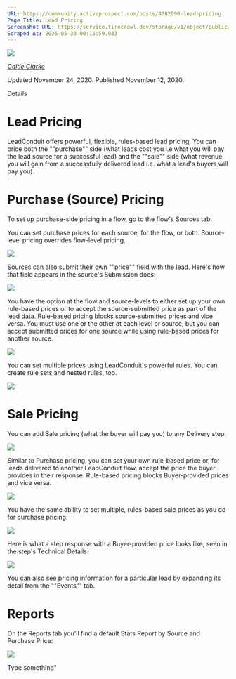 ```yaml
---
URL: https://community.activeprospect.com/posts/4082998-lead-pricing
Page Title: Lead Pricing
Screenshot URL: https://service.firecrawl.dev/storage/v1/object/public/media/screenshot-82ae8268-edf3-471f-b71a-82c436f90a4b.png
Scraped At: 2025-05-30 00:15:59.933
---
```


[![](https://content2.bloomfire.com/avatars/users/1316948/thumb/thumbnail.png?f=1606147181&Expires=1748567753&Signature=VfkgEPkvNhxlWa3O~JGUo1wZt8tb4FY5fJthGAVQc07ZaFmp7zSmnXWxKNMO25DJ3N4pSVx-V7FSDAEVj5HwE6X6SibKDQwIiIrf157-zY99GibgDbUDy-SpkDzD9kbHJCWHIOVTv7alOXcFAjUh91lY36MLoshP~c90qUZUoPiJcvYghhC1DFH4bKw4cgd3JfDmT0~pjeob6Wn4U9X5v1zKk97i8VBhZDbO8~IXqRbUejGEGHlsMNyIqDH76uEdjRSEA4O-othdVtz9et-r-4BcpyPBPzV1Q8LjWx9sZEKeW8G~9CsGifzfDdVCtALZwvda1PbxC0ir74gyiz8PCw__&Key-Pair-Id=APKAIDFCFZ2UHE5LPIUA)](https://community.activeprospect.com/memberships/7557576-caitie-clarke)

[_Caitie Clarke_](https://community.activeprospect.com/memberships/7557576-caitie-clarke)

Updated November 24, 2020. Published November 12, 2020.

Details

# Lead Pricing

LeadConduit offers powerful, flexible, rules-based lead pricing. You can price both the ""purchase"" side (what leads cost you i.e what you will pay the lead source for a successful lead) and the ""sale"" side (what revenue you will gain from a successfully delivered lead i.e. what a lead's buyers will pay you).

# Purchase (Source) Pricing

To set up purchase-side pricing in a flow, go to the flow's Sources tab.

You can set purchase prices for each source, for the flow, or both. Source-level pricing overrides flow-level pricing.

![](https://content3.bloomfire.com/thumbnails/contents/002/373/743/original.png?f=1606258378&Expires=1748567753&Signature=h9980akWGtCaWB5cbnWQHFH0d9r~9yuIvKpGmtGYaeBhFujN6x5OiqXjurZ0SLJkaShvuYv2QcPqAVh6VA35w3RTkdd~r-eaKvBrQDi~Y~rnEA6XcFLR~9FN59YM1G8KgTQsZX0Y7~14a-VVGp5krkyNkHH2pegoGkgrLhVGRK0QF21UGzpxOdKuvWqQZNuVs1XH60HwkMkeaGifOCOVf51FJL2soS8g6golUKqGlCktM0INk3EAwWY14j-tgfartIvJ5yBDoWuJ~VNv03w31llMSjxytZGdWLSKiN9erNyDFYZ7UVQxhB0ruqi5SeaSW3aSfE-P7AtVYeG1u0ZXZg__&Key-Pair-Id=APKAIDFCFZ2UHE5LPIUA)

Sources can also submit their own ""price"" field with the lead. Here's how that field appears in the source's Submission docs:

![](https://content2.bloomfire.com/thumbnails/contents/002/341/903/original.png?f=1605201927&Expires=1748567753&Signature=gWygNFlaxuzAZXdB2VtzIfj~yk4rn~8rbeMn0xgPHHzB2Ie8pjl2cjjWTpGTcXqvVibC~fSud~tnWhc8~bwEi47T~JqJTMNqXvqhjy2HFw036dUHpSjiyBF7kEe~WynOzddbwyRxFBYkGriSk4xC8NCtNCkVP~I2~wMoZ5KJILaAGypCkKBRBZ0oJ8qszl6JtMyf2gt7NoYAryMWcoQU-Qu0NmjHzD9LN6Q9Q~SlsmS1rUtzHYf8FNo-E46dunIwmSkyGZI2yoG2zdqJ66NzqrmjGZiUnf4SpMaBBS-2ka-gPTqfwk14ygzKrhYekTB7CBBNFzi9vSxHa59DA0WoYA__&Key-Pair-Id=APKAIDFCFZ2UHE5LPIUA)

You have the option at the flow and source-levels to either set up your own rule-based prices or to accept the source-submitted price as part of the lead data. Rule-based pricing blocks source-submitted prices and vice versa. You must use one or the other at each level or source, but you can accept submitted prices for one source while using rule-based prices for another source.

![](https://content2.bloomfire.com/thumbnails/contents/002/341/905/original.png?f=1605201946&Expires=1748567753&Signature=sychOUJVqvk6w6evUxzKaXUaUi-hIY-Qpp9-PGrF3RTZOhxutwbI2Kgv8RPFTVl8a~sEY37fuWH1X4o00rqPdGmwyjNvuuwGe2Hkkgy5ILfMUlKXPgq5vKCxbS3yvKXSws9kVp8u30fz-H4fX-TmpAab5Pz6zv5BnDyiXwDDaF5HGiKpojHi4bl~olr76laGvtQRLNBRLcUlaN~tTI5rmjlqMws-FfVOhE828snu-gF~xVVXxJ5vePTxL9cNCC45~PzFypO7y5i7XV8seLjPn1Q0tvArDLVVAxWN60o0BXO0jQQzmTxEztU7uY4v16ADq1j3DiysW5X4EdOpAqmeiQ__&Key-Pair-Id=APKAIDFCFZ2UHE5LPIUA)

You can set multiple prices using LeadConduit's powerful rules. You can create rule sets and nested rules, too.

![](https://content1.bloomfire.com/thumbnails/contents/002/341/906/original.png?f=1605201967&Expires=1748567753&Signature=vHzcS91YmcnYi47Nr9zQJkifRNlk6wLoh8u6UWlDNEvOdNYU8E7z85e~arbP5aJrncmGHS26~FwgIimElbGrxgI-Mm-Yr3fZMQD9pGLN6LJpuZDsnp6QO5BH5w2pVaCNKo2xoemovX~OZXT8F6C-C-17fRD~FSQWMhN1Ymhh0VXmdQPsA4YjVXuOfx8Tk0MpR6KzL4Ot1zQiBmCWUX27NbnmKF8sj2kFnUa39hqnPJw1eaIyA--SFJDj5mXQz4irUTLfl2wEgkCsO9zJlOOPKH7Eu8j593gEWGt2f8iMZHW~W1osQzj6lOK~0P53YtFsSEvyfaTMMSq13A8ndQll5Q__&Key-Pair-Id=APKAIDFCFZ2UHE5LPIUA)

# Sale Pricing

You can add Sale pricing (what the buyer will pay you) to any Delivery step.

![](https://content1.bloomfire.com/thumbnails/contents/002/373/758/original.png?f=1606258561&Expires=1748567753&Signature=iwygWIkfvKL46g0mT5QA-fj7NlM6OVFVuKMAzTsf0ou8WLjbt-gIZCJFaTCMSRHTmTmWO8sOjJeQmHTxlAhCTev3DOttVo-sDt3LofMCD~XeTsj2TepEZDuAL60ZAdZdMOjd6ewCbAIdjwkLoUZpQJUM5xoBbSn~e5vHGcJtihw6GkQ-DmN9SWs5XuRxhCtrldhHrwqrruKELBCH-DTAtCddVQaeBMn9c8zh8bQ-~rUdMWOsB9DZ3xi8kXptEWlupkx6G0j91b2aK9-fFaLaWMPqMwpzyaVjpIfR35MCqQPDYSXYO6coMqD70SzbCQtcQjKBb5Xr3kqGsPWmtImSbA__&Key-Pair-Id=APKAIDFCFZ2UHE5LPIUA)

Similar to Purchase pricing, you can set your own rule-based price or, for leads delivered to another LeadConduit flow, accept the price the buyer provides in their response. Rule-based pricing blocks Buyer-provided prices and vice versa.

![](https://content2.bloomfire.com/thumbnails/contents/002/341/910/original.png?f=1605202033&Expires=1748567753&Signature=LDDsQ6DGtj25VEN1w4MEfcDs1S8YBFDWRb-oLGVon7pzQk4vrLsGW9mWy2KuqEGryVT-1sMh7IO5xbWhM4tAwTfygStO0WN5YNcnZEEFPZR9Vkct~EvB-UXQbafe5WCIsR-E1JKNspcvknx30~LV3ClPoffJw~A0GmBvDupPyq~lbvek4HdNqhcHyyDyxlHwkeRj6JWZwGHGldmBUUokKy43Bd~5jptMu-P8xAeur~7xtjN0NyEnfRpqM4XjcV5SnDLrwfXO3U38ieHflqEgAPtevsqf2J3o4cZRox3SMt7UaccFcsliank0GR2AKudVHr--dDzK64UDrPkEBHAe7Q__&Key-Pair-Id=APKAIDFCFZ2UHE5LPIUA)

You have the same ability to set multiple, rules-based sale prices as you do for purchase pricing.

![](https://content1.bloomfire.com/thumbnails/contents/002/341/911/original.png?f=1605202082&Expires=1748567753&Signature=TyMOW9hUgGcmzFnz4ODwc5OtIrYUU2CQcT4Fz4IcP0Hx6CB1aR4os6gZNxm-ocllI0WiRkIsmjU7qZZdQAYDhZA4G48c0GisHtMw5GQXQPVpQ9yr0oNAZOmSkrjmzDQ1HmCqEbFF5BuSMxdz~juI5ETC07KS5OXYcHXrITAmN4oihtDuoEXqc48P9Ft-OqFZPjaPl8nwd8W2lQfRR9ZHDOQyJWFFIYkAtSHoC~m28NwX1lNJIHG6J2xW9vSSkKzO0-rVhBn2DJVoljiWqzWkf-EAk-jstm1whUyApwrfJ5nOy4LlJDob6CHNZ318JzSxpsJeCAEXL5xDFQpa2imwQA__&Key-Pair-Id=APKAIDFCFZ2UHE5LPIUA)

Here is what a step response with a Buyer-provided price looks like, seen in the step's Technical Details:

![](https://content1.bloomfire.com/thumbnails/contents/002/341/912/original.png?f=1605202103&Expires=1748567753&Signature=pmjZINblQ0E3cK-VtyOCUcGw9QO~D-f5rEFy3adJXJ9PMo8SZzvhpRjR0uCE~IpIKSYYxp~e4XhMEHGfLrKE6Zk2q0t0awkTKQ2z2mqIQb8Lpml37nfRvOh~DWp0xDpPsGu9OUqctpmAEIly3rAtDrG6nRGy58qYKvE-StoiUhEGrGJk813KzB1wo5C0epOxXAVl6Y97W1xiYdzaeuoxXzvPqAzZZaGQTtVJNbPBea4~1D3q8gmLM7A~Znl~Q1QmzYDL6bTK5LwTB1tpMjkF3GmzL5LaIx6dAaQUOz5CHm6xEjppidRp~GaZptfOH55xZJOkVhZ1rF5QFPa0duvK8Q__&Key-Pair-Id=APKAIDFCFZ2UHE5LPIUA)

You can also see pricing information for a particular lead by expanding its detail from the ""Events"" tab.

# Reports

On the Reports tab you'll find a default Stats Report by Source and Purchase Price:

![](https://content3.bloomfire.com/thumbnails/contents/002/341/913/original.png?f=1605202122&Expires=1748567753&Signature=D5hKjT9-6HWBXxrlos6kiQQTf5znAYXVZOY9jJR~QUwpEi64DeM51FU7sRH39bnHa4m-i6g4x~SZl3Smut0xWVR2nhJzf1t7fzbMLKf5n7Ar8kFX~~vX7Yo2NMsnsN7Z2PF-4E6CJLCd2203pVQCP6nHhXjbJTJRqRmcp1L8P9oRSZkOMs6ZmsiO-dxQHdCACkskRZ0rDRJhjX1m6Sx1ABkB9uGL6-Er4YuWsJ~HQBEsQTYT-1ZgHmxaYOt~8bHGPaSUVvQvA2~xObBJvRKkQlM26hkHYDM0ehDGqahkIzU4l-4WkRfj4yql3VEzTcTTkNcDbUt3mZO04584P24zsg__&Key-Pair-Id=APKAIDFCFZ2UHE5LPIUA)

Type something"

